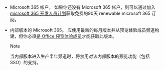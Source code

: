 * Microsoft 365 帐户。 如果你还没有 Microsoft 365 帐户，则可以通过加入[microsoft 365 开发人员计划](https://developer.microsoft.com/office/dev-program)获取免费的90天 renewable microsoft 365 订阅。 

* 内部版本的 Microsoft 365。 应使用最新的每月版本并从预览体验成员频道构建，但你必须[是 Office 预览体验成员](https://insider.office.com)才能获取此版本。

    > [!NOTE]
    > 当内部版本进入生产半年频道时，将禁用对该内部版本的预览功能（包括 SSO）的支持。
